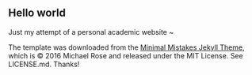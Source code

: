 ## Hello world

Just my attempt of a personal academic website ~

The template was downloaded from the [Minimal Mistakes Jekyll Theme](https://mmistakes.github.io/minimal-mistakes/), which is © 2016 Michael Rose and released under the MIT License. See LICENSE.md. Thanks!